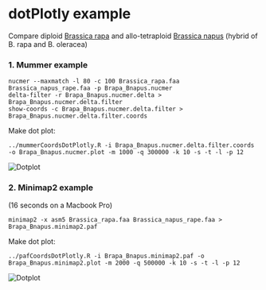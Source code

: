 # dotPlotly example
Compare diploid [Brassica rapa](https://genomevolution.org/coge/GenomeInfo.pl?gid=28890) and allo-tetraploid [Brassica napus](https://genomevolution.org/coge/GenomeInfo.pl?gid=25695)
(hybrid of B. rapa and B. oleracea)

### 1. Mummer example

```
nucmer --maxmatch -l 80 -c 100 Brassica_rapa.faa Brassica_napus_rape.faa -p Brapa_Bnapus.nucmer
delta-filter -r Brapa_Bnapus.nucmer.delta > Brapa_Bnapus.nucmer.delta.filter
show-coords -c Brapa_Bnapus.nucmer.delta.filter > Brapa_Bnapus.nucmer.delta.filter.coords
```

Make dot plot:


```
../mummerCoordsDotPlotly.R -i Brapa_Bnapus.nucmer.delta.filter.coords -o Brapa_Bnapus.nucmer.plot -m 1000 -q 300000 -k 10 -s -t -l -p 12
```

![Dotplot](https://github.com/tpoorten/dotPlotly/tree/master/example/Brapa_Bnapus.nucmer.plot.png)

### 2. Minimap2 example 
(16 seconds on a Macbook Pro)

```
minimap2 -x asm5 Brassica_rapa.faa Brassica_napus_rape.faa > Brapa_Bnapus.minimap2.paf
```

Make dot plot:

```
../pafCoordsDotPlotly.R -i Brapa_Bnapus.minimap2.paf -o Brapa_Bnapus.minimap2.plot -m 2000 -q 500000 -k 10 -s -t -l -p 12
```

![Dotplot](https://github.com/tpoorten/dotPlotly/tree/master/example/Brapa_Bnapus.minimap2.plot.png)
